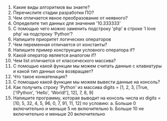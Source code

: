 1.	Какие виды алгоритмов вы знаете?
2.	Перечислите стадии разработки ПО?
3.	Чем отличается явное преобразование от неявного?
4.	Определите тип данных для значения '10.333333'
5.	C помощью чего можно заменить подстроку 'php' в строке ‘I love php’ на подстроку ‘Python’?
6.	Напишите приоритет логических операторов
7.	Чем переменная отличается от константы?
8.	Напишите пример конструкции условного оператора if?
9.	Какой оператор является аналогом if?
10.	Чем list отличается от классического массива?
11.	С помощью какой функции мы можем считать данные с клавиатуры и какой тип данных она возвращает?
12.	Что такое конкатенация?
13.	С помощью какой функции мы можем вывести данные на консоль?
14.	Как получить строку 'Python' из массива digits = [1, 2, 3, [True, ['!Python', 'Hello', 'World!'], 12], 7, 8, 9]
15.	Напишите программу, которая выводит на консоль числа из digits = [10, 5, 32, 4, 5, 96, 0, 7, 91, 11, 12] по условию:
    a.	Больше 0 включительно и меньше 5 не включительно
    b.	Больше 10 не включительно и меньше 20 включительно
